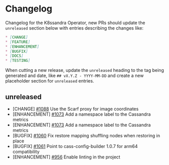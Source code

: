 # Changelog

Changelog for the K8ssandra Operator, new PRs should update the `unreleased` section below with entries describing the changes like:

```markdown
* [CHANGE]
* [FEATURE]
* [ENHANCEMENT]
* [BUGFIX]
* [DOCS]
* [TESTING]
```

When cutting a new release, update the `unreleased` heading to the tag being generated and date, like `## vX.Y.Z - YYYY-MM-DD` and create a new placeholder section for  `unreleased` entries.

## unreleased

* [CHANGE] [#1088](https://github.com/k8ssandra/k8ssandra-operator/issues/1088) Use the Scarf proxy for image coordinates
* [ENHANCEMENT] [#1073](https://github.com/k8ssandra/k8ssandra-operator/issues/1073) Add a namespace label to the Cassandra metrics
* [ENHANCEMENT] [#1073](https://github.com/k8ssandra/k8ssandra-operator/issues/1073) Add a namespace label to the Cassandra metrics 
* [BUGFIX] [#1060](https://github.com/k8ssandra/k8ssandra-operator/issues/1060) Fix restore mapping shuffling nodes when restoring in place
* [BUGFIX] [#1061](https://github.com/k8ssandra/k8ssandra-operator/issues/1061) Point to cass-config-builder 1.0.7 for arm64 compatibility
* [ENHANCEMENT] [#956](https://github.com/k8ssandra/k8ssandra-operator/issues/956) Enable linting in the project
